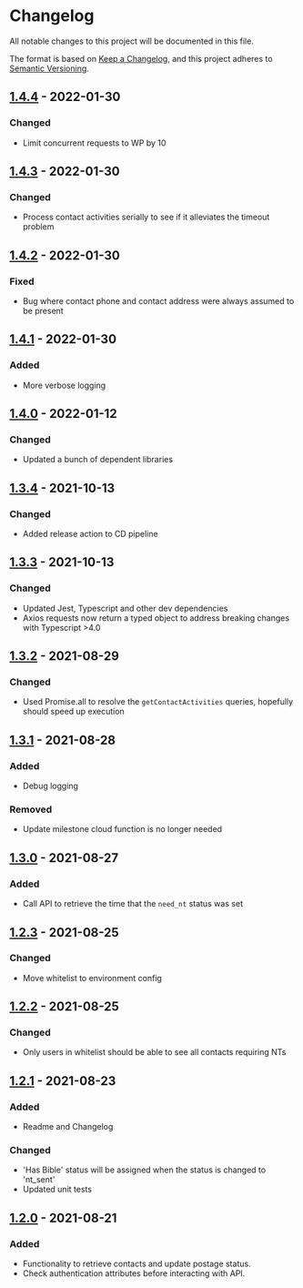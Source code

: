 # Changelog
All notable changes to this project will be documented in this file.

The format is based on [Keep a Changelog](https://keepachangelog.com/en/1.0.0/),
and this project adheres to [Semantic Versioning](https://semver.org/spec/v2.0.0.html).

## [1.4.4] - 2022-01-30

### Changed
- Limit concurrent requests to WP by 10

## [1.4.3] - 2022-01-30

### Changed
- Process contact activities serially to see if it alleviates the timeout problem

## [1.4.2] - 2022-01-30

### Fixed
- Bug where contact phone and contact address were always assumed to be present

## [1.4.1] - 2022-01-30

### Added
- More verbose logging

## [1.4.0] - 2022-01-12

### Changed
- Updated a bunch of dependent libraries

## [1.3.4] - 2021-10-13

### Changed
- Added release action to CD pipeline

## [1.3.3] - 2021-10-13

### Changed
- Updated Jest, Typescript and other dev dependencies
- Axios requests now return a typed object to address breaking changes with Typescript >4.0

## [1.3.2] - 2021-08-29

### Changed
- Used Promise.all to resolve the `getContactActivities` queries, hopefully should speed up execution

## [1.3.1] - 2021-08-28

### Added
- Debug logging

### Removed
- Update milestone cloud function is no longer needed

## [1.3.0] - 2021-08-27

### Added
- Call API to retrieve the time that the `need_nt` status was set

## [1.2.3] - 2021-08-25

### Changed
- Move whitelist to environment config

## [1.2.2] - 2021-08-25

### Changed
- Only users in whitelist should be able to see all contacts requiring NTs

## [1.2.1] - 2021-08-23

### Added
- Readme and Changelog

### Changed
- 'Has Bible' status will be assigned when the status is changed to 'nt_sent'
- Updated unit tests

## [1.2.0] - 2021-08-21

### Added
- Functionality to retrieve contacts and update postage status.
- Check authentication attributes before interacting with API.


[1.4.4]: https://github.com/mujde-aze/nt-postman-dt-proxy/compare/v1.4.3...v1.4.4
[1.4.3]: https://github.com/mujde-aze/nt-postman-dt-proxy/compare/v1.4.2...v1.4.3
[1.4.2]: https://github.com/mujde-aze/nt-postman-dt-proxy/compare/v1.4.1...v1.4.2
[1.4.1]: https://github.com/mujde-aze/nt-postman-dt-proxy/compare/v1.4.0...v1.4.1
[1.4.0]: https://github.com/mujde-aze/nt-postman-dt-proxy/compare/v1.3.4...v1.4.0
[1.3.4]: https://github.com/mujde-aze/nt-postman-dt-proxy/compare/v1.3.3...v1.3.4
[1.3.3]: https://github.com/mujde-aze/nt-postman-dt-proxy/compare/v1.3.2...v1.3.3
[1.3.2]: https://github.com/mujde-aze/nt-postman-dt-proxy/compare/v1.3.1...v1.3.2
[1.3.1]: https://github.com/mujde-aze/nt-postman-dt-proxy/compare/v1.3.0...v1.3.1
[1.3.0]: https://github.com/mujde-aze/nt-postman-dt-proxy/compare/v1.2.3...v1.3.0
[1.2.3]: https://github.com/mujde-aze/nt-postman-dt-proxy/compare/v1.2.2...v1.2.3
[1.2.2]: https://github.com/mujde-aze/nt-postman-dt-proxy/compare/v1.2.1...v1.2.2
[1.2.1]: https://github.com/mujde-aze/nt-postman-dt-proxy/compare/v1.2.0...v1.2.1
[1.2.0]: https://github.com/mujde-aze/nt-postman-dt-proxy/compare/v1.2.0...HEAD
